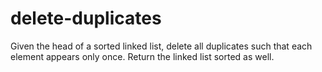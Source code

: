# delete-duplicates
Given the head of a sorted linked list, delete all duplicates such that each element appears only once. Return the linked list sorted as well.
